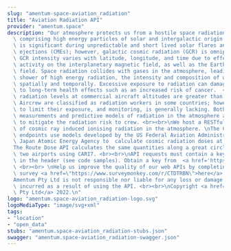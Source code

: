 ```yaml
---
slug: "amentum-space-aviation_radiation"
title: "Aviation Radiation API"
provider: "amentum.space"
description: "Our atmosphere protects us from a hostile space radiation environment\
  \ comprising high energy particles of solar and intergalactic origin. Solar radiation\
  \ is significant during unpredictable and short lived solar flares and coronal mass\
  \ ejections (CMEs); however, galactic cosmic radiation (GCR) is omnipresent. The\
  \ GCR intensity varies with latitude, longitude, and time due to effects of solar\
  \ activity on the interplanetary magnetic field, as well as the Earth's magnetic\
  \ field. Space radiation collides with gases in the atmosphere, leading to a complex\
  \ shower of high energy radiation, the intensity and composition of which varies\
  \ spatially and temporally. Excessive exposure to radiation can damage DNA and lead\
  \ to long-term health effects such as an increased risk of cancer.  <br><br> Resulting\
  \ radiation levels at commercial aircraft altitudes are greater than at sea level.\
  \ Aircrew are classified as radiation workers in some countries; however, planning\
  \ to limit their exposure, and monitoring, is generally lacking. Both real-time\
  \ measurements and predictive models of radiation in the atmosphere are important\
  \ to mitigate the radiation risk to crew. <br><br>\nWe host a RESTful API to models\
  \ of cosmic ray induced ionising radiation in the atmosphere. \nThe CARI7 and PARMA\
  \ endpoints use models developed by the US Federal Aviation Administration and the\
  \ Japan Atomic Energy Agency to  calculate cosmic radiation doses at a point. \n\
  The Route Dose API calculates the same quantities along a great circle route between\
  \ two airports using CARI7. <br><br>\nAPI requests must contain a key \"API-Key\"\
  \ in the header (see code samples). Obtain a key from  <a href='https://developer.amentum.io'>here</a>.\
  \ <br><br> \nHelp us improve the quality of our web APIs by completing our 2 minute\
  \ survey <a href=\"https://www.surveymonkey.com/r/CTDTRBN\">here</a>.<br><br>\n\
  Amentum Pty Ltd is not responsible nor liable for any loss or damage of any sort\
  \ incurred as a result of using the API. <br><br>\nCopyright <a href='https://amentum.space'>Amentum\
  \ Pty Ltd</a> 2022.\n"
logo: "amentum.space-aviation_radiation-logo.svg"
logoMediaType: "image/svg+xml"
tags:
- "location"
- "open_data"
stubs: "amentum.space-aviation_radiation-stubs.json"
swagger: "amentum.space-aviation_radiation-swagger.json"
---
```

